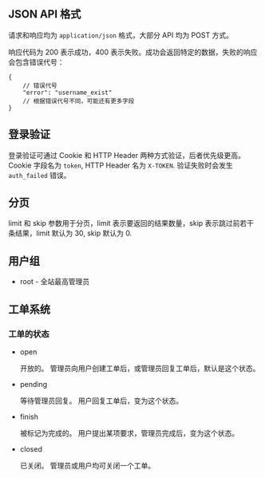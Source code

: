 ## JSON API 格式

请求和响应均为 `application/json` 格式，大部分 API 均为 POST 方式。

响应代码为 200 表示成功，400 表示失败。成功会返回特定的数据，失败的响应会包含错误代号：

    {
        // 错误代号
        "error": "username_exist"
        // 根据错误代号不同，可能还有更多字段
    }

## 登录验证

登录验证可通过 Cookie 和 HTTP Header 两种方式验证，后者优先级更高。
Cookie 字段名为 `token`, HTTP Header 名为 `X-TOKEN`.
验证失败时会发生 `auth_failed` 错误。

## 分页
limit 和 skip 参数用于分页，limit 表示要返回的结果数量，skip 表示跳过前若干条结果，limit 默认为 30, skip 默认为 0.

## 用户组

* root - 全站最高管理员

## 工单系统

### 工单的状态

* open

    开放的。
    管理员向用户创建工单后，或管理员回复工单后，默认是这个状态。

* pending

    等待管理员回复。
    用户回复工单后，变为这个状态。

* finish

    被标记为完成的。
    用户提出某项要求，管理员完成后，变为这个状态。

* closed

    已关闭。
    管理员或用户均可关闭一个工单。
